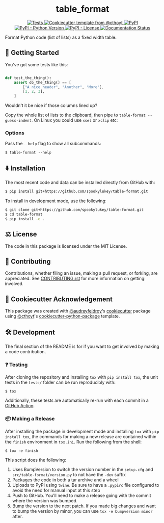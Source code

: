 <!--
<p align="center">
  <img src="docs/source/logo.png" height="150">
</p>
-->

<h1 align="center">
  table_format
</h1>

<p align="center">
    <a href="https://github.com/spookylukey/table-format/actions?query=workflow%3ATests">
        <img alt="Tests" src="https://github.com/spookylukey/table-format/workflows/Tests/badge.svg" />
    </a>
    <a href="https://github.com/cthoyt/cookiecutter-python-package">
        <img alt="Cookiecutter template from @cthoyt" src="https://img.shields.io/badge/Cookiecutter-python--package-yellow" /> 
    </a>
    <a href="https://pypi.org/project/table-format">
        <img alt="PyPI" src="https://img.shields.io/pypi/v/table-format" />
    </a>
    <a href="https://pypi.org/project/table-format">
        <img alt="PyPI - Python Version" src="https://img.shields.io/pypi/pyversions/table-format" />
    </a>
    <a href="https://github.com/spookylukey/table-format/blob/main/LICENSE">
        <img alt="PyPI - License" src="https://img.shields.io/pypi/l/table-format" />
    </a>
    <a href='https://table-format.readthedocs.io/en/latest/?badge=latest'>
        <img src='https://readthedocs.org/projects/table-format/badge/?version=latest' alt='Documentation Status' />
    </a>
</p>

Format Python code (list of lists) as a fixed width table.

## 💪 Getting Started

You've got some tests like this:
```python

def test_the_thing():
    assert do_the_thing() == [
        ["A nice header", "Another", "More"],
        [1, 2, 3],
    ]
```

Wouldn't it be nice if those columns lined up?

Copy the whole list of lists to the clipboard, then pipe to ``table-format --guess-indent``. On Linux you could use `xsel` or `xclip` etc:


### Options

Pass the `--help` flag to show all subcommands:

```shell
$ table-format --help
```

## ⬇️ Installation

<!-- Uncomment this section after your first ``tox -e finish``
The most recent release can be installed from
[PyPI](https://pypi.org/project/table-format/) with:

```bash
$ pip install table-format
```
-->

The most recent code and data can be installed directly from GitHub with:

```bash
$ pip install git+https://github.com/spookylukey/table-format.git
```

To install in development mode, use the following:

```bash
$ git clone git+https://github.com/spookylukey/table-format.git
$ cd table-format
$ pip install -e .
```

## ⚖️ License

The code in this package is licensed under the MIT License.

## 🙏 Contributing
Contributions, whether filing an issue, making a pull request, or forking, are appreciated. See
[CONTRIBUTING.rst](https://github.com/spookylukey/table-format/blob/master/CONTRIBUTING.rst) for more information on getting
involved.

## 🍪 Cookiecutter Acknowledgement

This package was created with [@audreyfeldroy](https://github.com/audreyfeldroy)'s
[cookiecutter](https://github.com/cookiecutter/cookiecutter) package using [@cthoyt](https://github.com/cthoyt)'s
[cookiecutter-python-package](https://github.com/cthoyt/cookiecutter-python-package) template.

## 🛠️ Development

The final section of the README is for if you want to get involved by making a code contribution.

### ❓ Testing

After cloning the repository and installing `tox` with `pip install tox`, the unit tests in the `tests/` folder can be
run reproducibly with:

```shell
$ tox
```

Additionally, these tests are automatically re-run with each commit in a [GitHub Action](https://github.com/spookylukey/table-format/actions?query=workflow%3ATests).

### 📦 Making a Release

After installing the package in development mode and installing
`tox` with `pip install tox`, the commands for making a new release are contained within the `finish` environment
in `tox.ini`. Run the following from the shell:

```shell
$ tox -e finish
```

This script does the following:

1. Uses BumpVersion to switch the version number in the `setup.cfg` and
   `src/table-format/version.py` to not have the `-dev` suffix
2. Packages the code in both a tar archive and a wheel
3. Uploads to PyPI using `twine`. Be sure to have a `.pypirc` file configured to avoid the need for manual input at this
   step
4. Push to GitHub. You'll need to make a release going with the commit where the version was bumped.
5. Bump the version to the next patch. If you made big changes and want to bump the version by minor, you can
   use `tox -e bumpversion minor` after.

